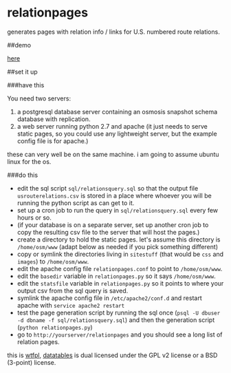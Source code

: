 relationpages
=============

generates pages with relation info / links for U.S.  numbered route relations.

##demo

[here](http://maproulette.org/relationpages/interstates.html)

##set it up

###have this

You need two servers: 

1. a postgresql database server containing an osmosis snapshot schema database with replication.
2. a web server running python 2.7 and apache (it just needs to serve static pages, so you could use any lightweight server, but the example config file is for apache.)

these can very well be on the same machine. i am going to assume ubuntu linux for the os.

###do this 

* edit the sql script `sql/relationsquery.sql` so that the output file `usrouterelations.csv` is stored in a place where whoever you will be running the python script as can get to it.
* set up a cron job to run the query in `sql/relationsquery.sql` every few hours or so.
* (if your database is on a separate server, set up another cron job to copy the resulting csv file to the server that will host the pages.)
* create a directory to hold the static pages. let's assume this directory is `/home/osm/www` (adapt below as needed if you pick something different)
* copy or symlink the directories living in `sitestuff` (that would be `css` and `images`) to `/home/osm/www`.
* edit the apache config file `relationpages.conf` to point to `/home/osm/www`.
* edit the `basedir` variable in `relationpages.py` so it says `/home/osm/www`.
* edit the `statsfile` variable in `relationpages.py` so it points to where your output csv from the sql query is saved.
* symlink the apache config file in `/etc/apache2/conf.d` and restart apache with `service apache2 restart`
* test the page generation script by running the sql once (`psql -U dbuser -d dbname -f sql/relationsquery.sql`) and then the generation script (`python relationpages.py`)
* go to `http://yourserver/relationpages` and you should see a long list of relation pages.

this is [wtfpl](http://www.wtfpl.net), [datatables](http://www.datatables.net/) is dual licensed under the GPL v2 license or a BSD (3-point) license.
